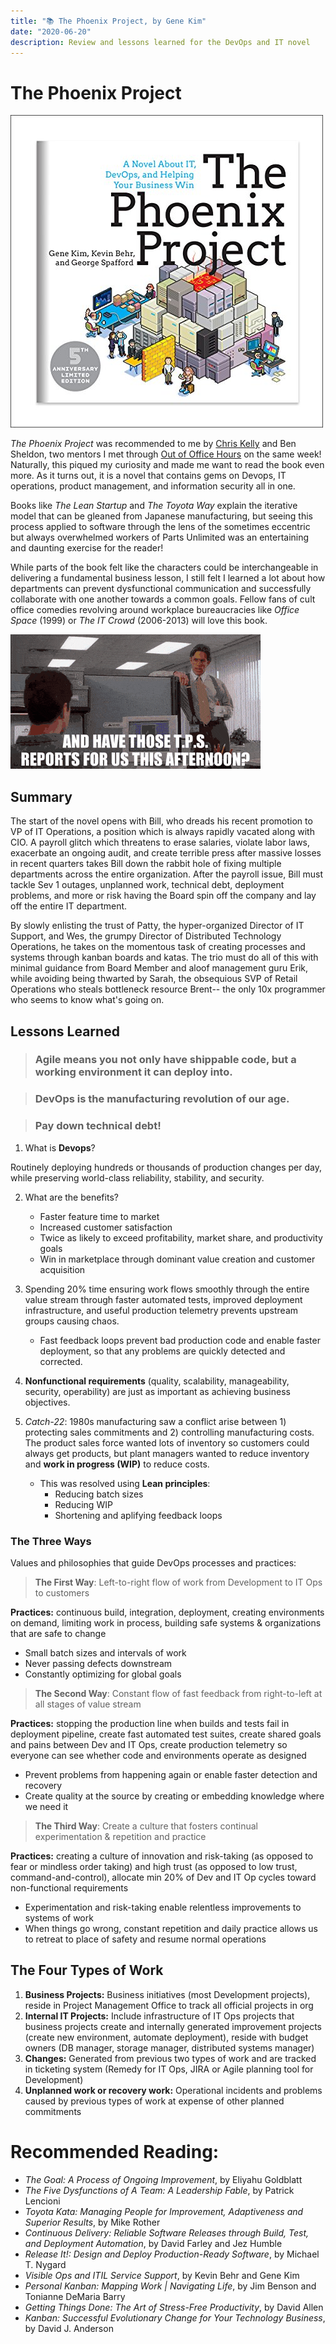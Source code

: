 ```yaml
---
title: "📚 The Phoenix Project, by Gene Kim"
date: "2020-06-20"
description: Review and lessons learned for the DevOps and IT novel
---
```

# The Phoenix Project

![Book Cover](cover.jpg)

*The Phoenix Project* was recommended to me by [Chris Kelly](https://ckdake.com/books.html) and Ben Sheldon, two mentors I met through [Out of Office Hours](https://www.outofofficehours.com/) on the same week! Naturally, this piqued my curiosity and made me want to read the book even more. As it turns out, it is a novel that contains gems on Devops, IT operations, product management, and information security all in one. 

Books like *The Lean Startup* and *The Toyota Way* explain the iterative model that can be gleaned from Japanese manufacturing, but seeing this process applied to software through the lens of the sometimes eccentric but always overwhelmed workers of Parts Unlimited was an entertaining and daunting exercise for the reader! 

While parts of the book felt like the characters could be interchangeable in delivering a fundamental business lesson, I still felt I learned a lot about how departments can prevent dysfunctional communication and successfully collaborate with one another towards a common goals. Fellow fans of cult office comedies revolving around workplace bureaucracies like *Office Space* (1999) or *The IT Crowd* (2006-2013) will love this book.

![TPS Reports](TPS.gif)

## Summary

The start of the novel opens with Bill, who dreads his recent promotion to VP of IT Operations, a position which is always rapidly vacated along with CIO. A payroll glitch which threatens to erase salaries, violate labor laws, exacerbate an ongoing audit, and create terrible press after massive losses in recent quarters takes Bill down the rabbit hole of fixing multiple departments across the entire organization. After the payroll issue, Bill must tackle Sev 1 outages, unplanned work, technical debt, deployment problems, and more or risk having the Board spin off the company and lay off the entire IT department. 

By slowly enlisting the trust of Patty, the hyper-organized Director of IT Support, and Wes, the grumpy Director of Distributed Technology Operations, he takes on the momentous task of creating processes and systems through kanban boards and katas. The trio must do all of this with minimal guidance from Board Member and aloof management guru Erik, while avoiding being thwarted by Sarah, the obsequious SVP of Retail Operations who steals bottleneck resource Brent-- the only 10x programmer who seems to know what's going on.

## Lessons Learned

> ### Agile means you not only have shippable code, but a working environment it can deploy into.

> ### DevOps is the manufacturing revolution of our age.

> ### Pay down technical debt!

1. What is **Devops**? 

Routinely deploying hundreds or thousands of production changes per day, while preserving world-class reliability, stability, and security.

2. What are the benefits?
	+ Faster feature time to market
	+ Increased customer satisfaction
	+ Twice as likely to exceed profitability, market share, and productivity goals
	+ Win in marketplace through dominant value creation and customer acquisition

3. Spending 20% time ensuring work flows smoothly through the entire value stream through faster automated tests, improved deployment infrastructure, and useful production telemetry prevents upstream groups causing chaos.
	+ Fast feedback loops prevent bad production code and enable faster deployment, so that any problems are quickly detected and corrected.

4. **Nonfunctional requirements** (quality, scalability, manageability, security, operability) are just as important as achieving business objectives.

5. *Catch-22*: 1980s manufacturing saw a conflict arise between 1) protecting sales commitments and 2) controlling manufacturing costs. The product sales force wanted lots of inventory so customers could always get products, but plant managers wanted to reduce inventory and **work in progress (WIP)** to reduce costs.
	+ This was resolved using **Lean principles**:
		* Reducing batch sizes
		* Reducing WIP
		* Shortening and aplifying feedback loops

### The Three Ways
Values and philosophies that guide DevOps processes and practices:

> **The First Way**: Left-to-right flow of work from Development to IT Ops to customers

**Practices:** continuous build, integration, deployment, creating environments on demand, limiting work in process, building safe systems & organizations that are safe to change

- Small batch sizes and intervals of work
- Never passing defects downstream
- Constantly optimizing for global goals

> **The Second Way**: Constant flow of fast feedback from right-to-left at all stages of value stream

**Practices:** stopping the production line when builds and tests fail in deployment pipeline, create fast automated test suites, create shared goals and pains between Dev and IT Ops, create production telemetry so everyone can see whether code and environments operate as designed

- Prevent problems from happening again or enable faster detection and recovery
- Create quality at the source by creating or embedding knowledge where we need it

> **The Third Way**: Create a culture that fosters continual experimentation & repetition and practice

**Practices:** creating a culture of innovation and risk-taking (as opposed to fear or mindless order taking) and high trust (as opposed to low trust, command-and-control), allocate min 20% of Dev and IT Op cycles toward non-functional requirements

- Experimentation and risk-taking enable relentless improvements to systems of work
- When things go wrong, constant repetition and daily practice allows us to retreat to place of safety and resume normal operations

## The Four Types of Work
1. **Business Projects:** Business initiatives (most Development projects), reside in Project Management Office to track all official projects in org
2. **Internal IT Projects:** Include infrastructure of IT Ops projects that business projects create and internally generated improvement projects (create new environment, automate deployment), reside with budget owners (DB manager, storage manager, distributed systems manager)
3. **Changes:** Generated from previous two types of work and are tracked in ticketing system (Remedy for IT Ops, JIRA or Agile planning tool for Development)
4. **Unplanned work or recovery work:** Operational incidents and problems caused by previous types of work at expense of other planned commitments

# Recommended Reading:
- *The Goal: A Process of Ongoing Improvement*, by Eliyahu Goldblatt
- *The Five Dysfunctions of A Team: A Leadership Fable*, by Patrick Lencioni
- *Toyota Kata: Managing People for Improvement, Adaptiveness and Superior Results*, by Mike Rother
- *Continuous Delivery: Reliable Software Releases through Build, Test, and Deployment Automation*, by David Farley and Jez Humble
- *Release It!: Design and Deploy Production-Ready Software*, by Michael T. Nygard
- *Visible Ops and ITIL Service Support*, by Kevin Behr and Gene Kim
- *Personal Kanban: Mapping Work | Navigating Life*, by Jim Benson and Tonianne DeMaria Barry
- *Getting Things Done: The Art of Stress-Free Productivity*, by David Allen
- *Kanban: Successful Evolutionary Change for Your Technology Business*, by David J. Anderson

